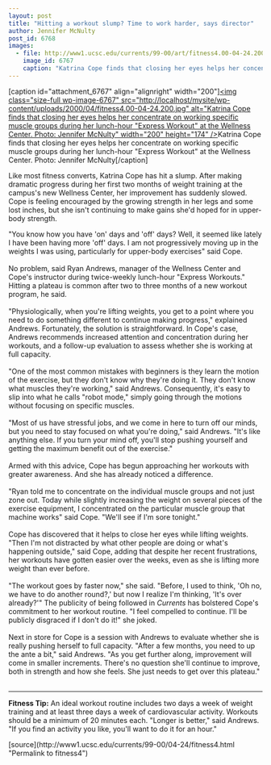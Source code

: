 ```yaml
---
layout: post
title: "Hitting a workout slump? Time to work harder, says director"
author: Jennifer McNulty
post_id: 6768
images:
  - file: http://www1.ucsc.edu/currents/99-00/art/fitness4.00-04-24.200.jpg
    image_id: 6767
    caption: "Katrina Cope finds that closing her eyes helps her concentrate on working specific muscle groups during her lunch-hour 'Express Workout' at the Wellness Center. Photo: Jennifer McNulty"
---
```


[caption id="attachment_6767" align="alignright" width="200"]<a href="http://localhost/mysite/wp-content/uploads/2000/04/fitness4.00-04-24.200.jpg"><img class="size-full wp-image-6767" src="http://localhost/mysite/wp-content/uploads/2000/04/fitness4.00-04-24.200.jpg" alt="Katrina Cope finds that closing her eyes helps her concentrate on working specific muscle groups during her lunch-hour "Express Workout" at the Wellness Center. Photo: Jennifer McNulty" width="200" height="174" /></a>Katrina Cope finds that closing her eyes helps her concentrate on working specific muscle groups during her lunch-hour "Express Workout" at the Wellness Center. Photo: Jennifer McNulty[/caption]
<p>
  Like most fitness converts, Katrina Cope has hit a slump. After making dramatic progress during her first two months of weight training at the campus's new Wellness Center, her improvement has suddenly slowed. Cope is feeling encouraged by the growing strength in her legs and some lost inches, but she isn't continuing to make gains she'd hoped for in upper-body strength.
</p>"You know how you have 'on' days and 'off' days? Well, it seemed like lately I have been having more 'off' days. I am not progressively moving up in the weights I was using, particularly for upper-body exercises" said Cope.<br>
<br>
No problem, said Ryan Andrews, manager of the Wellness Center and Cope's instructor during twice-weekly lunch-hour "Express Workouts." Hitting a plateau is common after two to three months of a new workout program, he said.<br>
<br>
"Physiologically, when you're lifting weights, you get to a point where you need to do something different to continue making progress," explained Andrews. Fortunately, the solution is straightforward. In Cope's case, Andrews recommends increased attention and concentration during her workouts, and a follow-up evaluation to assess whether she is working at full capacity.<br>
<br>
"One of the most common mistakes with beginners is they learn the motion of the exercise, but they don't know why they're doing it. They don't know what muscles they're working," said Andrews. Consequently, it's easy to slip into what he calls "robot mode," simply going through the motions without focusing on specific muscles.<br>
<br>
"Most of us have stressful jobs, and we come in here to turn off our minds, but you need to stay focused on what you're doing," said Andrews. "It's like anything else. If you turn your mind off, you'll stop pushing yourself and getting the maximum benefit out of the exercise."<br>
<br>
Armed with this advice, Cope has begun approaching her workouts with greater awareness. And she has already noticed a difference.<br>
<br>
"Ryan told me to concentrate on the individual muscle groups and not just zone out. Today while slightly increasing the weight on several pieces of the exercise equipment, I concentrated on the particular muscle group that machine works" said Cope. "We'll see if I'm sore tonight."<br>
<br>
Cope has discovered that it helps to close her eyes while lifting weights. "Then I'm not distracted by what other people are doing or what's happening outside," said Cope, adding that despite her recent frustrations, her workouts have gotten easier over the weeks, even as she is lifting more weight than ever before.<br>
<br>
"The workout goes by faster now," she said. "Before, I used to think, 'Oh no, we have to do another round?,' but now I realize I'm thinking, 'It's over already?'" The publicity of being followed in <i>Currents</i> has bolstered Cope's commitment to her workout routine. "I feel compelled to continue. I'll be publicly disgraced if I don't do it!" she joked.<br>
<br>
Next in store for Cope is a session with Andrews to evaluate whether she is really pushing herself to full capacity. "After a few months, you need to up the ante a bit," said Andrews. "As you get further along, improvement will come in smaller increments. There's no question she'll continue to improve, both in strength and how she feels. She just needs to get over this plateau."<br>
<br>
<hr>
<p>
  <b>Fitness Tip:</b> An ideal workout routine includes two days a week of weight training and at least three days a week of cardiovascular activity. Workouts should be a minimum of 20 minutes each. "Longer is better," said Andrews. "If you find an activity you like, you'll want to do it for an hour."
</p>
<p>

</p>
[source](http://www1.ucsc.edu/currents/99-00/04-24/fitness4.html "Permalink to fitness4")
